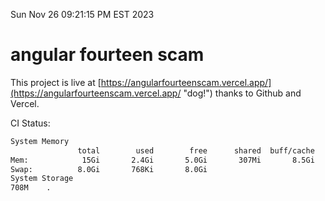 Sun Nov 26 09:21:15 PM EST 2023

# angular fourteen scam


This project is live at [https://angularfourteenscam.vercel.app/](https://angularfourteenscam.vercel.app/ "dog!") thanks to Github and Vercel.

CI Status: 

```bash
System Memory
               total        used        free      shared  buff/cache   available
Mem:            15Gi       2.4Gi       5.0Gi       307Mi       8.5Gi        12Gi
Swap:          8.0Gi       768Ki       8.0Gi
System Storage
708M	.
```
